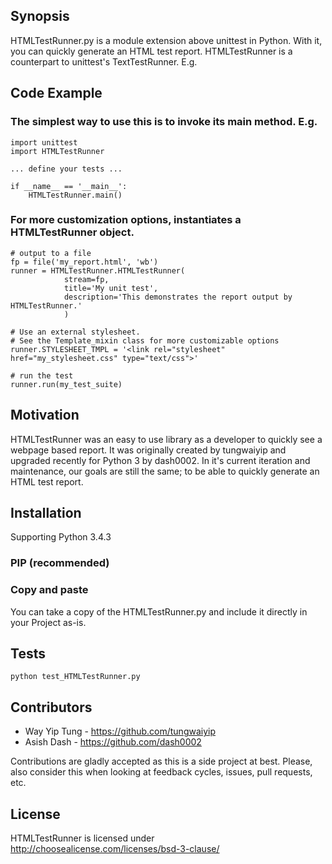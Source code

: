 ## Synopsis

HTMLTestRunner.py is a module extension above unittest in Python.  With it, you
can quickly generate an HTML test report.  HTMLTestRunner is a counterpart to unittest's TextTestRunner. E.g.

## Code Example

### The simplest way to use this is to invoke its main method. E.g.

    import unittest
    import HTMLTestRunner

    ... define your tests ...

    if __name__ == '__main__':
        HTMLTestRunner.main()


### For more customization options, instantiates a HTMLTestRunner object.


    # output to a file
    fp = file('my_report.html', 'wb')
    runner = HTMLTestRunner.HTMLTestRunner(
                stream=fp,
                title='My unit test',
                description='This demonstrates the report output by HTMLTestRunner.'
                )

    # Use an external stylesheet.
    # See the Template_mixin class for more customizable options
    runner.STYLESHEET_TMPL = '<link rel="stylesheet" href="my_stylesheet.css" type="text/css">'

    # run the test
    runner.run(my_test_suite)


## Motivation

HTMLTestRunner was an easy to use library as a developer to quickly see a webpage
based report.  It was originally created by tungwaiyip and upgraded recently for Python 3
by dash0002.  In it's current iteration and maintenance, our goals are still the same;
to be able to quickly generate an HTML test report.

## Installation
Supporting Python 3.4.3

### PIP (recommended)

### Copy and paste
You can take a copy of the HTMLTestRunner.py and include it directly in your Project
as-is.

## Tests

    python test_HTMLTestRunner.py

## Contributors

* Way Yip Tung - https://github.com/tungwaiyip
* Asish Dash - https://github.com/dash0002

Contributions are gladly accepted as this is a side project at best.  Please, also
consider this when looking at feedback cycles, issues, pull requests, etc.

## License

HTMLTestRunner is licensed under http://choosealicense.com/licenses/bsd-3-clause/
